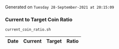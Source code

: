 Generated on `Tuesday 28-September-2021 at 20:15:09`

### Current to Target Coin Ratio
`current_coin_ratio.sh`

Date|Current|Target|Ratio
---|---|---|---
